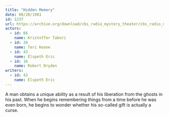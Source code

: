 ```yaml
---
title: "Hidden Memory"
date: 08/28/1981
id: 1237
url: https://archive.org/download/cbs_radio_mystery_theater/cbs_radio_mystery_theater-1201-1250.zip/cbs_radio_mystery_theater-1201-1250%2Fcbsrmt_1237_hidden_memory.mp3
actors:  
  - id: 66
    name: Kristoffer Tabori  
  - id: 26
    name: Teri Keane  
  - id: 43
    name: Elspeth Eric  
  - id: 16
    name: Robert Dryden
writers:  
  - id: 43
    name: Elspeth Eric
---
```

A man obtains a unique ability as a result of his liberation from the ghosts in his past. When he begins remembering things from a time before he was even born, he begins to wonder whether his so-called gift is actually a curse.